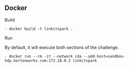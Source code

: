 ## Docker

Build
    
    - docker build -t linkitspark .

Run

By default, it will execute both sections of the challenge.

    - docker run --rm -it --network cda --add-host=sandbox-hdp.hortonworks.com:172.18.0.3 linkitspark